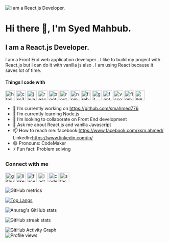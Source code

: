 <!-- ### Hi there 👋

<!--
**smahmed776/smahmed776** is a ✨ _special_ ✨ repository because its `README.md` (this file) appears on your GitHub profile.

Here are some ideas to get you started:

- 🔭 I’m currently working on ...
- 🌱 I’m currently learning ...
- 👯 I’m looking to collaborate on ...
- 🤔 I’m looking for help with ...
- 💬 Ask me about ...
- 📫 How to reach me: ...
- 😄 Pronouns: ...
- ⚡ Fun fact: ...
-->

 


 
 

 
<!--  custom editing starts from here  -->


![I am a React.js Developer.]()

# Hi there 👋, I'm Syed Mahbub.
## I am a React.js Developer.


I am a Front End web application developer . I like to build my project with React.js but I can do it with vanilla js also . I am using React because it  saves lot of time. 



#### Things I code with

 <img src='https://img.shields.io/badge/HTML5-E34F26?style=for-the-badge&logo=html5&logoColor=white' alt='html' height='30'> <img src='https://img.shields.io/badge/CSS3-1572B6?style=for-the-badge&logo=css3&logoColor=white' alt='css3' height='30'> <img src='https://img.shields.io/badge/JavaScript-323330?style=for-the-badge&logo=javascript&logoColor=F7DF1E' alt='javascript' height='30'> <img src='https://img.shields.io/badge/React-20232A?style=for-the-badge&logo=react&logoColor=61DAFB' alt='react' height='30'> <img src='https://img.shields.io/badge/Bootstrap-563D7C?style=for-the-badge&logo=bootstrap&logoColor=white' alt='bootstrap' height='30'> <img src='https://img.shields.io/badge/React_Router-CA4245?style=for-the-badge&logo=react-router&logoColor=white' alt='router' height='30'>  <img src='https://img.shields.io/badge/npm-CB3837?style=for-the-badge&logo=npm&logoColor=white' alt='npm' height='30'>  <img src='https://img.shields.io/badge/firebase-ffca28?style=for-the-badge&logo=firebase&logoColor=black' alt='firebase' height='30'> <img src='https://img.shields.io/badge/Git-F05032?style=for-the-badge&logo=git&logoColor=white' alt='git' height='30'> <img src='https://img.shields.io/badge/Font_Awesome-339AF0?style=for-the-badge&logo=fontawesome&logoColor=white' alt='fontAwesome' height='30'> <img src='https://img.shields.io/badge/Visual_Studio_Code-0078D4?style=for-the-badge&logo=visual%20studio%20code&logoColor=white' alt='vscode' height='30'> <img src='https://img.shields.io/badge/Figma-F24E1E?style=for-the-badge&logo=figma&logoColor=white' alt='figma' height='30'> <img src='https://images.ctfassets.net/nj2caiz7hkjw/3VoFdDTP5SowwESKIOAgm/a111ddd784928b61045c8e811e1769be/webpack.png' alt='webpack' height='30'>
 
<!-- - ✔JAVASCRIPT 
- ✔REACT.JS 
- ✔HTML 
- ✔CSS 
- ✔BOOTSTRAP 
- ✔CONTEXT API 
- ✔GIT 
- ✔WEBPACK -->


- 🔭 I’m currently working on https://github.com/smahmed776 
- 🌱 I’m currently learning Node.js 
- 👯 I’m looking to collaborate on Front End development 
- 💬 Ask me about React.js and vanilla Javascript 
- 📫 How to reach me: facebook:https://www.facebook.com/xsm.ahmed/                  LinkedIn:https://www.linkedin.com/in/ 
- 😄 Pronouns: CodeMaker  
- ⚡ Fun fact: Problem solving  

### Connect with me 

[<img src='https://img.shields.io/badge/GitHub-100000?style=for-the-badge&logo=github&logoColor=white' alt='github' height='30'>](https://github.com/smahmed776)  [<img src='https://img.shields.io/badge/LinkedIn-0077B5?style=for-the-badge&logo=linkedin&logoColor=white' alt='linkedin' height='30'>](https://www.linkedin.com/)  [<img src='https://img.shields.io/badge/Facebook-1877F2?style=for-the-badge&logo=facebook&logoColor=white' alt='facebook' height='30'>](https://www.facebook.com/xsm.ahmed)  [<img src='https://img.shields.io/badge/Instagram-E4405F?style=for-the-badge&logo=instagram&logoColor=white' alt='instagram' height='30'>](https://www.instagram.com/)  [<img src='https://img.shields.io/badge/Codepen-000000?style=for-the-badge&logo=codepen&logoColor=white' alt='codepen' height='30'>](https://codepen.io/atik65)  [<img src='https://img.shields.io/badge/Stack_Overflow-FE7A16?style=for-the-badge&logo=stack-overflow&logoColor=white' alt='stackoverflow' height='30'>](https://stackoverflow.com)  



![GitHub metrics](https://metrics.lecoq.io/smahmed776)  

<!-- [![Top Langs](https://github-readme-stats.vercel.app/api/top-langs/?username=smahmed776)](https://github.com/anuraghazra/github-readme-stats) -->
[![Top Langs](https://github-readme-stats.vercel.app/api/top-langs/?username=smahmed776&layout=compact&theme=radical)](https://github.com/smahmed776/github-readme-stats)

<!-- ![GitHub stats](https://github-readme-stats.vercel.app/api?username=smahmed776&show_icons=true&count_private=true)   -->
![Anurag's GitHub stats](https://github-readme-stats.vercel.app/api?username=smahmed776&show_icons=true&theme=radical)





![GitHub streak stats](https://github-readme-streak-stats.herokuapp.com/?user=smahmed776)  
<!-- [![trophy](https://github-profile-trophy.vercel.app/?username=smahmed776)](https://github.com/smahmed776/github-profile-trophy) -->
 


![GitHub Activity Graph](https://activity-graph.herokuapp.com/graph?username=smahmed776)  
![Profile views](https://gpvc.arturio.dev/smahmed776)
